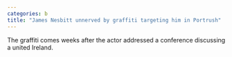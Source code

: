 ```yaml
---
categories: b
title: "James Nesbitt unnerved by graffiti targeting him in Portrush"
---
```

The graffiti comes weeks after the actor addressed a conference discussing a united Ireland.